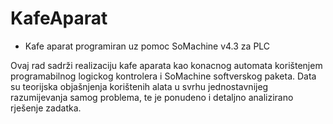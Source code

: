 # KafeAparat
- Kafe aparat programiran uz pomoc SoMachine v4.3 za PLC

Ovaj rad sadrži realizaciju kafe aparata kao konacnog automata korištenjem programabilnog logickog kontrolera i SoMachine softverskog paketa. Data su teorijska objašnjenja korištenih alata u svrhu jednostavnijeg razumijevanja samog problema, te je ponudeno i detaljno analizirano rješenje zadatka.
